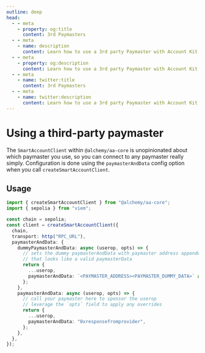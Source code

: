 ```yaml
---
outline: deep
head:
  - - meta
    - property: og:title
      content: 3rd Paymasters
  - - meta
    - name: description
      content: Learn how to use a 3rd party Paymaster with Account Kit
  - - meta
    - property: og:description
      content: Learn how to use a 3rd party Paymaster with Account Kit
  - - meta
    - name: twitter:title
      content: 3rd Paymasters
  - - meta
    - name: twitter:description
      content: Learn how to use a 3rd party Paymaster with Account Kit
---
```


# Using a third-party paymaster

The `SmartAccountClient` within `@alchemy/aa-core` is unopinionated about which paymaster you use, so you can connect to any paymaster really simply. Configuration is done using the `paymasterAndData` config option when you call `createSmartAccountClient`.

## Usage

```ts
import { createSmartAccountClient } from "@alchemy/aa-core";
import { sepolia } from "viem";

const chain = sepolia;
const client = createSmartAccountClient({
  chain,
  transport: http("RPC_URL"),
  paymasterAndData: {
    dummyPaymasterAndData: async (userop, opts) => {
      // sets the dummy paymasterAndData with paymaster address appended with some dummy paymasterData
      // that looks like a valid paymasterData
      return {
        ...userop,
        paymasterAndData: `<PAYMASTER_ADDRESS><PAYMASTER_DUMMY_DATA>` as Hex,
      };
    },
    paymasterAndData: async (userop, opts) => {
      // call your paymaster here to sponsor the userop
      // leverage the `opts` field to apply any overrides
      return {
        ...userop,
        paymasterAndData: "0xresponsefromprovider",
      };
    },
  },
});
```
